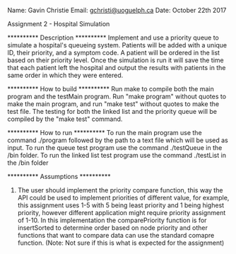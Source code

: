 Name: Gavin Christie
Email: gchristi@uoguelph.ca
Date: October 22th 2017

Assignment 2 - Hospital Simulation

********** Description **********
Implement and use a priority queue to simulate a hospital's queueing system. Patients will be added with a unique ID,
their priority, and a symptom code.  A patient will be ordered in the list based on their priority level. Once the 
simulation is run it will save the time that each patient left the hospital and output the results with patients in the
same order in which they were entered.

********** How to build **********
Run make to compile both the main program and the testMain program.  Run "make program" without quotes to make the
main program, and run "make test" without quotes to make the test file. The testing for both the linked list and the 
priority queue will be compiled by the "make test" command.

********** How to run **********
To run the main program use the command ./program followed by the path to a text file which will be used as input.
To run the queue test program use the command ./testQueue in the /bin folder.
To run the linked list test program use the command ./testList in the /bin folder

********** Assumptions **********
1. The user should implement the priority compare function, this way the API could be used to implement priorities of
different value, for example, this assignment uses 1-5 with 5 being least priority and 1 being highest priority, however
different application might require priority assignment of 1-10. In this implementation the comparePriority function is for
insertSorted to determine order based on node priority and other functions that want to compare data can use the standard
comapre function. (Note: Not sure if this is what is expected for the assignment)
